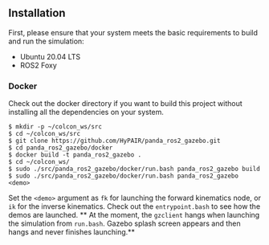 ## Installation

First, please ensure that your system meets the basic requirements to build and run the simulation:

- Ubuntu 20.04 LTS
- ROS2 Foxy

### Docker

Check out the docker directory if you want to build this project without installing all the dependencies on your system.

```
$ mkdir -p ~/colcon_ws/src
$ cd ~/colcon_ws/src
$ git clone https://github.com/HyPAIR/panda_ros2_gazebo.git
$ cd panda_ros2_gazebo/docker
$ docker build -t panda_ros2_gazebo .
$ cd ~/colcon_ws/
$ sudo ./src/panda_ros2_gazebo/docker/run.bash panda_ros2_gazebo build
$ sudo ./src/panda_ros2_gazebo/docker/run.bash panda_ros2_gazebo <demo>
```

Set the `<demo>` argument as `fk` for launching the forward kinematics node, or `ik` for the inverse kinematics. Check out the `entrypoint.bash` to see how the demos are launched. 
** At the moment, the `gzclient` hangs when launching the simulation from `run.bash`. Gazebo splash screen appears and then hangs and never finishes launching.** 
